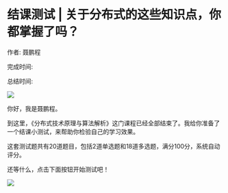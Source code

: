 # 结课测试 \| 关于分布式的这些知识点，你都掌握了吗？

作者: 聂鹏程

完成时间:

总结时间:

![](<https://static001.geekbang.org/resource/image/d8/63/d873a19408b7663bb526d0276a472a63.jpg>)

<audio><source src="" type="audio/mpeg"></audio>

你好，我是聂鹏程。

到这里，《分布式技术原理与算法解析》这门课程已经全部结束了。我给你准备了一个结课小测试，来帮助你检验自己的学习效果。

这套测试题共有20道题目，包括2道单选题和18道多选题，满分100分，系统自动评分。

还等什么，点击下面按钮开始测试吧！

[![](<https://static001.geekbang.org/resource/image/28/a4/28d1be62669b4f3cc01c36466bf811a4.png?wh=1142*201>)](<http://time.geekbang.org/quiz/intro?act_id=156&exam_id=346>)

<!-- [[[read_end]]] -->

